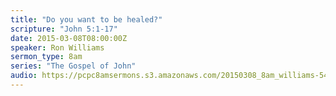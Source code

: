 ```yaml
---
title: "Do you want to be healed?"
scripture: "John 5:1-17"
date: 2015-03-08T08:00:00Z
speaker: Ron Williams
sermon_type: 8am
series: "The Gospel of John"
audio: https://pcpc8amsermons.s3.amazonaws.com/20150308_8am_williams-54fe17fd74d9b.mp3 
---
```



